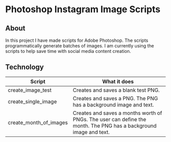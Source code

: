 # Photoshop Instagram Image Scripts

## About

In this project I have made scripts for Adobe Photoshop. The scripts programmatically generate batches of images. I am currently using the scripts to help save time with social media content creation.

## Technology

Script  | What it does
------------- | -------------
create_image_test | Creates and saves a blank test PNG.
create_single_image | Creates and saves a PNG. The PNG has a background image and text.
create_month_of_images | Creates and saves a months worth of PNGs. The user can define the month. The PNG has a background image and text.


